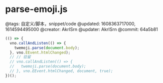 # parse-emoji.js

@tags: 自定义/脚本，snippet/code
@updated: 1608363717000, 1614594495000
@creator: AkrISrn
@updater: AkrISrn
@commit: 64a5b81

```js
(() => {
  vno.callAndListen(() => {
    twemoji.parse(document.body);
  }, vno.EEvent.htmlChanged);
  // // 驻留
  // vno.callAndListen(() => {
  //   twemoji.parse(document.body);
  // }, vno.EEvent.htmlChanged, document, true);
})();
```
